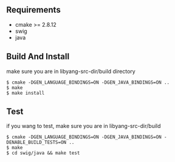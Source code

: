 ## Requirements

* cmake >= 2.8.12
* swig
* java

## Build And Install
make sure you are in libyang-src-dir/build directory
```
$ cmake -DGEN_LANGUAGE_BINDINGS=ON -DGEN_JAVA_BINDINGS=ON ..
$ make
$ make install
```

## Test
if you wang to test, make sure you are in libyang-src-dir/build
```
$ cmake -DGEN_LANGUAGE_BINDINGS=ON -DGEN_JAVA_BINDINGS=ON -DENABLE_BUILD_TESTS=ON ..
$ make
$ cd swig/java && make test
```